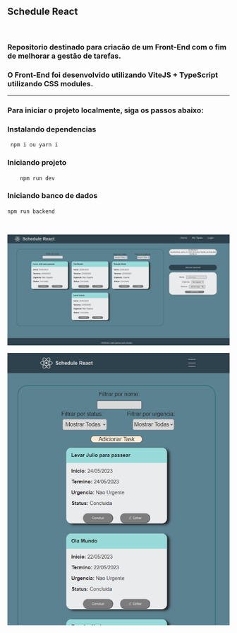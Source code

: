 ## Schedule React

<br>

### Repositorio destinado para criacão de um Front-End com o fim de melhorar a gestão de tarefas.

### O Front-End foi desenvolvido utilizando ViteJS + TypeScript utilizando CSS modules.

<hr>

### Para iniciar o projeto localmente, siga os passos abaixo:

### Instalando dependencias

```shell
 npm i ou yarn i
```

### Iniciando projeto

```shell
    npm run dev
```

### Iniciando banco de dados

```shell
npm run backend
```

<br>

![alt text](https://github.com/arturwatana/schedule-react/blob/master/src/assets/Screenshot_1.png?raw=true)
<br>

![alt text](https://github.com/arturwatana/schedule-react/blob/master/src/assets/Screenshot_2.png?raw=true)
